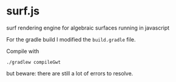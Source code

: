 surf.js
=======

surf rendering engine for algebraic surfaces running in javascript

For the gradle build I modified the `build.gradle` file.

Compile with

`./gradlew compileGwt`

but beware: there are still a lot of errors to resolve.